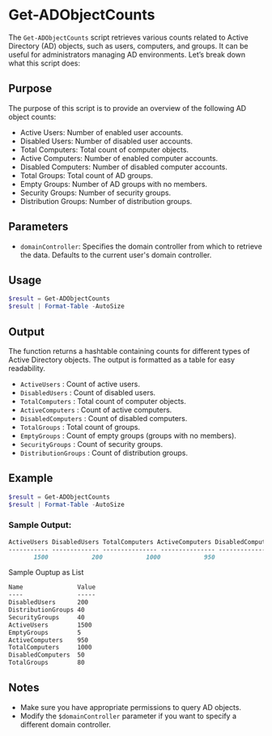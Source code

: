 # Get-ADObjectCounts

The ```Get-ADObjectCounts``` script retrieves various counts related to Active Directory (AD) objects, such as users, computers, and groups. It can be useful for administrators managing AD environments. Let’s break down what this script does:

## Purpose
The purpose of this script is to provide an overview of the following AD object counts:

- Active Users: Number of enabled user accounts.
- Disabled Users: Number of disabled user accounts.
- Total Computers: Total count of computer objects.
- Active Computers: Number of enabled computer accounts.
- Disabled Computers: Number of disabled computer accounts.
- Total Groups: Total count of AD groups.
- Empty Groups: Number of AD groups with no members.
- Security Groups: Number of security groups.
- Distribution Groups: Number of distribution groups.

## Parameters

- `domainController`: Specifies the domain controller from which to retrieve the data. Defaults to the current user's domain controller.

## Usage

```powershell
$result = Get-ADObjectCounts
$result | Format-Table -AutoSize
```
## Output
The function returns a hashtable containing counts for different types of Active Directory objects. The output is formatted as a table for easy readability.

- `ActiveUsers` : Count of active users.
- `DisabledUsers` : Count of disabled users.
- `TotalComputers` : Total count of computer objects.
- `ActiveComputers` : Count of active computers.
- `DisabledComputers` : Count of disabled computers.
- `TotalGroups` : Total count of groups.
- `EmptyGroups` : Count of empty groups (groups with no members).
- `SecurityGroups` : Count of security groups.
- `DistributionGroups` : Count of distribution groups.

## Example 

```powershell
$result = Get-ADObjectCounts
$result | Format-Table -AutoSize
```

### Sample Output:
```markdown
ActiveUsers DisabledUsers TotalComputers ActiveComputers DisabledComputers TotalGroups EmptyGroups SecurityGroups DistributionGroups
----------- ------------- --------------- --------------- ---------------- ----------- ----------- --------------- ------------------
       1500            200            1000            950               50          80           5              40                 40
```
Sample Ouptup as List

```markdown
Name               Value
----               -----
DisabledUsers      200
DistributionGroups 40
SecurityGroups     40
ActiveUsers        1500
EmptyGroups        5
ActiveComputers    950
TotalComputers     1000
DisabledComputers  50
TotalGroups        80
```

## Notes
- Make sure you have appropriate permissions to query AD objects.
- Modify the ```$domainController``` parameter if you want to specify a different domain controller.
